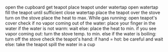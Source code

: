 open the cupboard
get teapot
place teapot under watertap
open watertap
fill the teapot until sufficient
close watertap
place the teapot over the stove
turn on the stove
place the heat to max.
While gas running:
open teapot's cover
check
if no vapor coming out of the water:
place your finger in the water
if the water is not warm:
wait
else:
place the heat to min.
if you see vapor coming out:
turn the stove temp. to min.
else if the water is boiling:
turn off the stove
check the teapot's hand:
if hand = hot:
be careful and wait
else:
take the teapot
spill the water in a cup